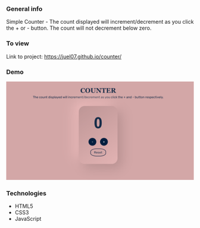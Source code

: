 ### General info

Simple Counter - The count displayed will increment/decrement as you click the + or - button. The count will not decrement below zero.

### To view

Link to project: https://juel07.github.io/counter/

### Demo

![quick website demo](website-demo.gif)

### Technologies

- HTML5
- CSS3
- JavaScript